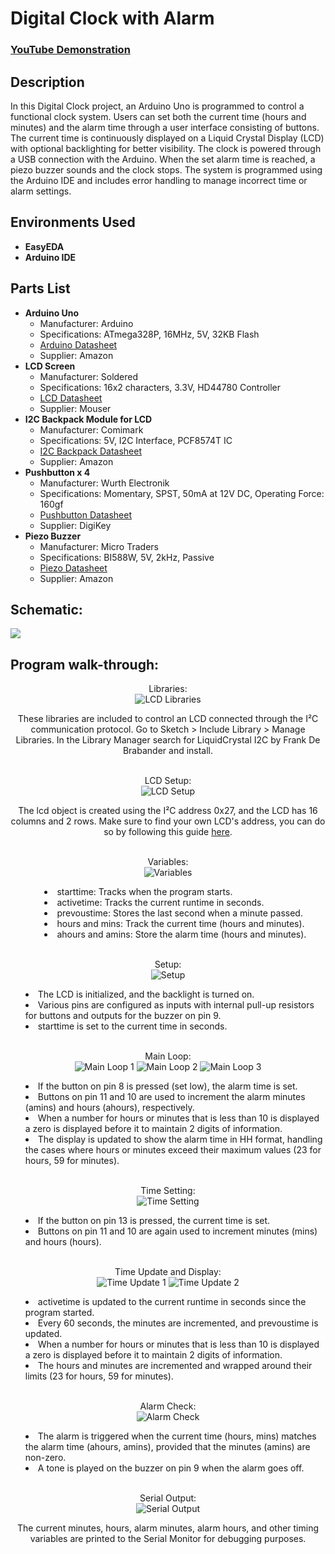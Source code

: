 <h1>Digital Clock with Alarm</h1>

 ### [YouTube Demonstration](https://youtu.be/wvlziquP9fc)

<h2>Description</h2>
In this Digital Clock project, an Arduino Uno is programmed to control a functional clock system. Users can set both the current time (hours and minutes) and the alarm time through a user interface consisting of buttons. The current time is continuously displayed on a Liquid Crystal Display (LCD) with optional backlighting for better visibility. The clock is powered through a USB connection with the Arduino. When the set alarm time is reached, a piezo buzzer sounds and the clock stops. The system is programmed using the Arduino IDE and includes error handling to manage incorrect time or alarm settings.
<br />


<h2>Environments Used </h2>

- <b>EasyEDA</b>
- <b>Arduino IDE</b>

<h2>Parts List</h2>

<ul>
  <li><strong>Arduino Uno</strong>
    <ul>
      <li>Manufacturer: Arduino</li>
      <li>Specifications: ATmega328P, 16MHz, 5V, 32KB Flash</li>
      <li><a href="https://www.amazon.com/Arduino-A000066-ARDUINO-UNO-R3/dp/B008GRTSV6/ref=sr_1_1?th=1">Arduino Datasheet</a></li>
      <li>Supplier: Amazon</li>
    </ul>
  </li>
  <li><strong>LCD Screen</strong>
    <ul>
      <li>Manufacturer: Soldered</li>
      <li>Specifications: 16x2 characters, 3.3V, HD44780 Controller</li>
      <li><a href="https://www.mouser.com/ProductDetail/Soldered/333171?qs=QpmGXVUTftF%2F5vBtqVXjsQ%3D%3D">LCD Datasheet</a></li>
      <li>Supplier: Mouser</li>
    </ul>
  </li>
  <li><strong>I2C Backpack Module for LCD</strong>
   <ul>
     <li>Manufacturer: Comimark</li>
     <li>Specifications: 5V, I2C Interface, PCF8574T IC</li>
     <li><a href="https://www.amazon.com/Comimark-PCF8574-PCF8574T-Expander-Raspberry/dp/B07X3KWQZ7/ref=sr_1_4">I2C Backpack Datasheet</a></li>
     <li>Supplier: Amazon</li>
   </ul>
  </li>
  <li><strong>Pushbutton x 4</strong>
    <ul>
      <li>Manufacturer: Wurth Electronik</li>
      <li>Specifications: Momentary, SPST, 50mA at 12V DC, Operating Force: 160gf</li>
      <li><a href="https://www.digikey.com/en/products/detail/w%C3%BCrth-elektronik/430182043816/5209017">Pushbutton Datasheet</a></li>
      <li>Supplier: DigiKey</li>
    </ul>
  </li>
  <li><strong>Piezo Buzzer</strong>
    <ul>
      <li>Manufacturer: Micro Traders</li>
      <li>Specifications: BI588W, 5V, 2kHz, Passive</li>
      <li><a href="https://www.amazon.com/Micro-Traders-Electromagnetic-Loudspeakers-BI588W/dp/B0CXS43G9N/ref=sr_1_19">Piezo Datasheet</a></li>
      <li>Supplier: Amazon</li>
    </ul>
  </li>
</ul>

<h2>Schematic:</h2>

<img src="https://github.com/user-attachments/assets/c259330a-3a83-4f3d-b0c7-5018a0babfdd"/>

<h2>Program walk-through:</h2>

<div style="text-align: center;">
    Libraries: <br/>
    <img src="https://github.com/user-attachments/assets/94bc0b16-e0f3-43a1-ac9f-e078b0a9011e" alt="LCD Libraries" />
    <p>These libraries are included to control an LCD connected through the I²C communication protocol. Go to Sketch > Include Library > Manage Libraries. In the Library Manager search for LiquidCrystal I2C by Frank De Brabander and install.</p>
</div>
<br />

<div style="text-align: center;">
    LCD Setup: <br/>
    <img src="https://github.com/user-attachments/assets/19bdf777-171b-4573-8991-7b41e9be3c84" alt="LCD Setup" />
    <p>The lcd object is created using the I²C address 0x27, and the LCD has 16 columns and 2 rows. Make sure to find your own LCD's address, you can do so by following this guide <a href="https://github.com/Boonanak/I2C-Device-Address-Finder">here</a>.</p>
</div>
<br />

<div style="text-align: center;">
    Variables: <br/>
    <img src="https://github.com/user-attachments/assets/7f61c326-1765-4296-a67d-a62e9976d37a" alt="Variables" />
    <ul style="list-style-position: inside; text-align: left; display: inline-block;">
        <li>starttime: Tracks when the program starts.</li>
        <li>activetime: Tracks the current runtime in seconds.</li>
        <li>prevoustime: Stores the last second when a minute passed.</li>
        <li>hours and mins: Track the current time (hours and minutes).</li>
        <li>ahours and amins: Store the alarm time (hours and minutes).</li>
    </ul>
</div>
<br />

<div style="text-align: center;">
    Setup: <br/>
    <img src="https://github.com/user-attachments/assets/d5b119b8-1caf-4aaf-8808-6c45c17c53fa" alt="Setup" />
    <ul style="list-style-position: inside; text-align: left; display: inline-block;">
        <li>The LCD is initialized, and the backlight is turned on.</li>
        <li>Various pins are configured as inputs with internal pull-up resistors for buttons and outputs for the buzzer on pin 9.</li>
        <li>starttime is set to the current time in seconds.</li>
    </ul>
</div>
<br />

<div style="text-align: center;">
    Main Loop: <br/>
    <img src="https://github.com/user-attachments/assets/9561ad46-b420-4cc2-9740-0d66af37dbe0" alt="Main Loop 1" />
    <img src="https://github.com/user-attachments/assets/bebd55b1-4f67-401c-81dd-cbc96be80223" alt="Main Loop 2" />
    <img src="https://github.com/user-attachments/assets/49f19c66-e548-4ddd-a576-e224b69109a2" alt="Main Loop 3" />
    <ul style="list-style-position: inside; text-align: left; display: inline-block;">
        <li>If the button on pin 8 is pressed (set low), the alarm time is set.</li>
        <li>Buttons on pin 11 and 10 are used to increment the alarm minutes (amins) and hours (ahours), respectively.</li>
        <li>When a number for hours or minutes that is less than 10 is displayed a zero is displayed before it to maintain 2 digits of information.</li>
        <li>The display is updated to show the alarm time in HH format, handling the cases where hours or minutes exceed their maximum values (23 for hours, 59 for minutes).</li>
    </ul>
</div>
<br />

<div style="text-align: center;">
    Time Setting: <br/>
    <img src="https://github.com/user-attachments/assets/88a81ffc-d965-4e9f-9a59-ae3d5dfe60b5" alt="Time Setting" />
    <ul style="list-style-position: inside; text-align: left; display: inline-block;">
        <li>If the button on pin 13 is pressed, the current time is set.</li>
        <li>Buttons on pin 11 and 10 are again used to increment minutes (mins) and hours (hours).</li>
    </ul>
</div>
<br />

<div style="text-align: center;">
    Time Update and Display: <br/>
    <img src="https://github.com/user-attachments/assets/1dd8207b-14cf-498f-a2ee-00aa546bf041" alt="Time Update 1" />
    <img src="https://github.com/user-attachments/assets/d540949c-cf09-4ce2-87cb-18bb7f570f98" alt="Time Update 2" />
    <ul style="list-style-position: inside; text-align: left; display: inline-block;">
        <li>activetime is updated to the current runtime in seconds since the program started.</li>
        <li>Every 60 seconds, the minutes are incremented, and prevoustime is updated.</li>
        <li>When a number for hours or minutes that is less than 10 is displayed a zero is displayed before it to maintain 2 digits of information.</li>
        <li>The hours and minutes are incremented and wrapped around their limits (23 for hours, 59 for minutes).</li>
    </ul>
</div>
<br />

<div style="text-align: center;">
    Alarm Check: <br/>
    <img src="https://github.com/user-attachments/assets/102b7d0f-a215-4293-8259-8c518aba5555" alt="Alarm Check" />
    <ul style="list-style-position: inside; text-align: left; display: inline-block;">
        <li>The alarm is triggered when the current time (hours, mins) matches the alarm time (ahours, amins), provided that the minutes (amins) are non-zero.</li>
        <li>A tone is played on the buzzer on pin 9 when the alarm goes off.</li>
    </ul>
</div>
<br />

<div style="text-align: center;">
    Serial Output: <br/>
    <img src="https://github.com/user-attachments/assets/323cd5af-cad6-46e7-8f9e-4927afd53797" alt="Serial Output" />
    <p>The current minutes, hours, alarm minutes, alarm hours, and other timing variables are printed to the Serial Monitor for debugging purposes.</p>
</div>
<br />
